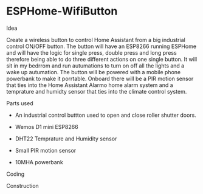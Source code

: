 # ESPHome-WifiButton

Idea

Create a wireless button to control Home Assistant from a big industrial control ON/OFF button.
The button will have an ESP8266 running ESPHome and will have the logic for single press, double press and long press therefore being able to do three different actions on one single button.
It will sit in my bedrrom and run autumations to turn on off all the lights and a wake up autumation.
The button will be powered with a mobile phone powerbank to make it porrtable.
Onboard there will be a PIR motion sensor that ties into the Home Assistant Alarmo home alarm system and a temprature and humidty sensor that ties into the climate control system.

Parts used

- An industrial control buttton used to open and close roller shutter doors.

- Wemos D1 mini ESP8266
- DHT22 Temprature and Humidity sensor
- Small PIR motion sensor
- 10MHA powerbank

Coding

Construction